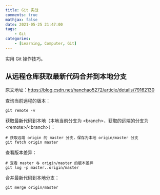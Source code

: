 ```yaml
---
title: Git 实战
comments: true
mathjax: false
date: 2021-05-25 21:47:00
tags:
    - Git
categories:
    - [Learning, Computer, Git]
---
```


实用 Git 操作技巧。

<!-- more -->

## 从远程仓库获取最新代码合并到本地分支

原文地址：https://blog.csdn.net/hanchao5272/article/details/79162130

查询当前远程的版本：

```shell
git remote -v
```

获取最新代码到本地（本地当前分支为 \<branch\>，获取的远端的分支为 \<remote\>/\<branch\>）：

```shell
# 获取远端 origin 的 master 分支，保存为本地 origin/master 分支
git fetch origin master
```

查看版本差异：

```shell
# 查看 master 与 origin/master 的版本差异
git log -p master..origin/master
```

合并最新代码到本地分支：

```shell
git merge origin/master
```

